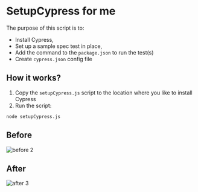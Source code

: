 # SetupCypress for me
The purpose of this script is to:
- Install Cypress,
- Set up a sample spec test in place,
- Add the command to the `package.json` to run the test(s)
- Create `cypress.json` config file

## How it works?
1. Copy the `setupCypress.js` script to the location where you like to install Cypress
2. Run the script:
```
node setupCypress.js
```

## Before

![before 2](https://github.com/mohsenny/SetupCypressForMe/assets/1129811/6a0316da-1960-4380-b6ce-1913ab1640c3)

## After

![after 3](https://github.com/mohsenny/SetupCypressForMe/assets/1129811/d41c8fc1-7497-426a-9647-0d3dbfd7dac6)

